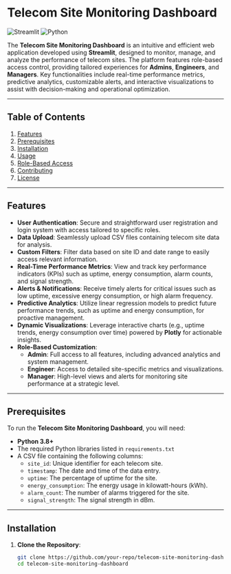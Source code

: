 # Telecom Site Monitoring Dashboard

![Streamlit](https://img.shields.io/badge/Streamlit-FF4B4B?style=for-the-badge&logo=streamlit&logoColor=white)
![Python](https://img.shields.io/badge/Python-3776AB?style=for-the-badge&logo=python&logoColor=white)

The **Telecom Site Monitoring Dashboard** is an intuitive and efficient web application developed using **Streamlit**, designed to monitor, manage, and analyze the performance of telecom sites. The platform features role-based access control, providing tailored experiences for **Admins**, **Engineers**, and **Managers**. Key functionalities include real-time performance metrics, predictive analytics, customizable alerts, and interactive visualizations to assist with decision-making and operational optimization.

---

## Table of Contents

1. [Features](#features)
2. [Prerequisites](#prerequisites)
3. [Installation](#installation)
4. [Usage](#usage)
5. [Role-Based Access](#role-based-access)
6. [Contributing](#contributing)
7. [License](#license)

---

## Features

- **User Authentication**: Secure and straightforward user registration and login system with access tailored to specific roles.
- **Data Upload**: Seamlessly upload CSV files containing telecom site data for analysis.
- **Custom Filters**: Filter data based on site ID and date range to easily access relevant information.
- **Real-Time Performance Metrics**: View and track key performance indicators (KPIs) such as uptime, energy consumption, alarm counts, and signal strength.
- **Alerts & Notifications**: Receive timely alerts for critical issues such as low uptime, excessive energy consumption, or high alarm frequency.
- **Predictive Analytics**: Utilize linear regression models to predict future performance trends, such as uptime and energy consumption, for proactive management.
- **Dynamic Visualizations**: Leverage interactive charts (e.g., uptime trends, energy consumption over time) powered by **Plotly** for actionable insights.
- **Role-Based Customization**:
  - **Admin**: Full access to all features, including advanced analytics and system management.
  - **Engineer**: Access to detailed site-specific metrics and visualizations.
  - **Manager**: High-level views and alerts for monitoring site performance at a strategic level.

---

## Prerequisites

To run the **Telecom Site Monitoring Dashboard**, you will need:

- **Python 3.8+**
- The required Python libraries listed in `requirements.txt`
- A CSV file containing the following columns:
  - `site_id`: Unique identifier for each telecom site.
  - `timestamp`: The date and time of the data entry.
  - `uptime`: The percentage of uptime for the site.
  - `energy_consumption`: The energy usage in kilowatt-hours (kWh).
  - `alarm_count`: The number of alarms triggered for the site.
  - `signal_strength`: The signal strength in dBm.

---

## Installation

1. **Clone the Repository**:
   ```bash
   git clone https://github.com/your-repo/telecom-site-monitoring-dashboard.git
   cd telecom-site-monitoring-dashboard
